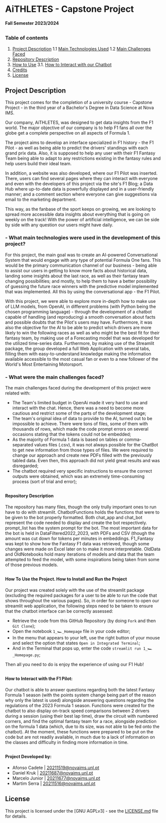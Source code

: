 # AiTHLETES - Capstone Project
#### Fall Semester 2023/2024

##
### Table of contents

1. [Project Description](#proj_desc)
  1.1 [Main Technologies Used](#main_tech)
  1.2 [Main Challenges Faced](#main_chal)
2. [Repository Description](#descript)
3. [How to Use](#proj_use)
   3.1. [How to Interact with our Chatbot](#how_to)
4. [Credits](#credits)
5. [License](#license)
##

<a name="proj_desc"></a>
## Project Description

This project comes for the completion of a university course - Capstone Project - in the third year of a Bachelor's Degree in Data Science at Nova IMS.

Our company, AiTHLETES,  was designed to get data insights from the F1 world. The major objective of our company is to help F1 fans all over the globe get a complete perspective on all aspects of Formula 1.  

The project aims to develop an interface specialized in F1 history - the F1 Pilot - as well as being able to predict the drivers' standings with each grand prix data. Also, it is supposed to help any user with their F1 Fantasy Team being able to adapt to any restrictions existing in the fantasy rules and help users build their ideal team.

In addition, a website was also developed, where our F1 Pilot was inserted. There, users can find several pages where they can interact with everyone and even with the developers of this project via the site's F1 Blog; a Data Hub where up-to-date data is powerfully displayed and in a user-friendly manner; and a comment section where everyone can give suggestions via email to the marketing department.

This way, as the fanbase of the sport keeps on growing, we are looking to spread more accessible data insights about everything that is going on weekly on the track! With the power of artificial intelligence, we can be side by side with any question our users might have daily.


<a name="main_tech"></a>
### - What main technologies were used in the development of this project?
For this project, the main goal was to create an AI-powered Conversational System that would engage with any type of potential Formula One fans. This would be the primary communication channel of our business - being able to assist our users in getting to know more facts about historical data, landing some insights about the last race, as well as their fantasy team changing possibilities; and mostly, to help them to have a better possibility of guessing the future race winners with the predictive model implemented that was implemented. All this by using the conversational app - the F1 Pilot. 

With this project, we were able to explore more in-depth how to make use of LLM models, from OpenAI, in different problems (with Python being the chosen programming language) - through the development of a chatbot capable of handling (and reproducing) a smooth conversation about facts and possible doubts that the Pilot's users may have. Furthermore, it was also the objective for the AI to be able to predict which drivers are more likely to win the following races as well as who might be the best fit for their fantasy team, by making use of a Forecasting model that was developed for the utilized time-series data. Furthermore, by making use of the Streamlit package, the group developed a full Web Application with several tabs, filling them with easy-to-understand knowledge making the information available accessible to the most casual fan or even to a new follower of the World's Most Entertaining Motorsport.

<a name="main_chal"></a>
### - What were the main challenges faced? 
The main challenges faced during the development of this project were related with:
- The Team's limited budget in OpenAi made it very hard to use and interact with the chat. Hence, there was a need to become more cautious and restrict some of the parts of the development stage;
- The team's original idea of data to provide to the AI, turned out to be impossible to achieve. There were tons of files, some of them with thousands of rows, which made the code prompt errors on several occasions stating that the tokens could not be embedded;
- As the majority of Formula 1 data is based on tables or comma-separated values files (.csv), it was not always possible for the ChatBot to get new information from those types of files. We were required to change our approach and create new PDFs filled with the previously tabled data. Even then, this approach did not yield great results and was disregarded;
- The chatbot required very specific instructions to ensure the correct outputs were obtained, which was an extremely time-consuming process (sort of trial and error);


<a name="descript"></a>
##
#### Repository Description
The repository has many files, though the only trully important ones to run have to do with streamlit.
ChatbotFunctions holds the functions that were to be given to the bot properly formatted. Both chat_app and chat_bot represent the code needed to display and create the bot respectively.
prompt_list has the system prompt for the bot.
The most important data for the bot is held in DataFiltered2022_2023, with PDFs and CSV (though the amount was cut down for tokens per minutes in embeddings.
F1_Fantasy was kept to show how the Fantasy F1 data was retrieved, though some changes were made on Excel later on to make it more interpretable.
OldData and OldNotebooks hold many iterations of models and data that the team attempted to feed the model, with some inspirations being taken from some of those previous models.



<a name="proj_use"></a>
##
#### How To Use the Project. How to Install and Run the Project
Our project was created solely with the use of the streamlit package (excluding the required packages for a user to be able to run the code that shows throughout the various pages). So, in order for someone to open our streamlit web application, the following steps need to be taken to ensure that the chatbot interface can be correctly assessed:

- Retrieve the code from this GitHub Repository (by doing `Fork` and then `Git Clone`);
- Open the notebook `1_🏎️_Homepage` file in your code editor;
- In the menu that appears to your left, use the right button of your mouse and select the option that states `Open in Integrated Terminal`;
- And in the Terminal that pops up, enter the code `streamlit run 1_🏎️_Homepage.py`;

Then all you need to do is enjoy the experience of using our F1 Hub!



<a name="how_to"></a>
## 
#### How to Interact with the F1 Pilot:
Our chatbot is able to answer questions regarding both the latest Fantasy Formula 1 season (with the points system change being part of the reason why only the latest is used) alongside answering questions regarding the regulations of the 2023 Formula 1 season.
Functions were created for the chatbot to also display on-track speed comparisons between 2 drivers during a session (using their best lap time), draw the circuit with numbered corners, and find the optimal fantasy team for a race, alongside prediction on the formula 1 data (which, due to its size, was not able to be fed onto the chatbot).
At the moment, these functions were prepared to be put on the code but are not readily available, in much due to a lack of information on the classes and difficulty in finding more information in time.



<a name="credits"></a>
## 
#### Project Developed by:
- Afonso Cadete | 20211519@novaims.unl.pt 
- Daniel Kruk | 20211687@novaims.unl.pt 
- Marcelo Junior | 20211677@novaims.unl.pt 
- Martim Serra | 20211516@novaims.unl.pt 
##

<a name="license"></a>
## License
This project is licensed under the [GNU AGPLv3] - see the [LICENSE.md](LICENSE.md) file for details.
##
